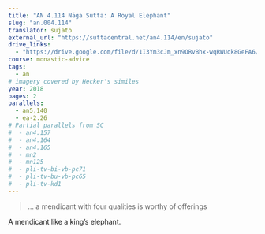 ```yaml
---
title: "AN 4.114 Nāga Sutta: A Royal Elephant"
slug: "an.004.114"
translator: sujato
external_url: "https://suttacentral.net/an4.114/en/sujato"
drive_links:
  - "https://drive.google.com/file/d/1I3Ym3cJm_xn9ORvBhx-wqRWUqk8GeFA6/view?usp=drivesdk"
course: monastic-advice
tags:
  - an
# imagery covered by Hecker's similes
year: 2018
pages: 2
parallels:
  - an5.140
  - ea-2.26
# Partial parallels from SC
#  - an4.157
#  - an4.164
#  - an4.165
#  - mn2
#  - mn125
#  - pli-tv-bi-vb-pc71
#  - pli-tv-bu-vb-pc65
#  - pli-tv-kd1
---
```


> … a mendicant with four qualities is worthy of offerings

A mendicant like a king’s elephant.

